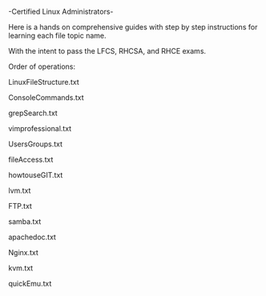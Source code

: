 -Certified Linux Administrators-

Here is a hands on comprehensive guides with step by step instructions for learning each file topic name. 

With the intent to pass the LFCS, RHCSA, and RHCE exams.



Order of operations:



LinuxFileStructure.txt

ConsoleCommands.txt

grepSearch.txt

vimprofessional.txt

UsersGroups.txt

fileAccess.txt

howtouseGIT.txt

lvm.txt

FTP.txt

samba.txt

apachedoc.txt

Nginx.txt

kvm.txt

quickEmu.txt

